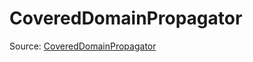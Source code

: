 # CoveredDomainPropagator

Source: [CoveredDomainPropagator](../../csrc/scheduler/pointwise.cpp#L634)
